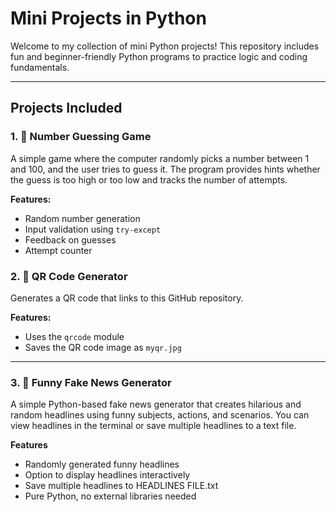 # Mini Projects in Python

Welcome to my collection of mini Python projects! This repository includes fun and beginner-friendly Python programs to practice logic and coding fundamentals.

---

## Projects Included

### 1. 🎲 Number Guessing Game
A simple game where the computer randomly picks a number between 1 and 100, and the user tries to guess it. The program provides hints whether the guess is too high or too low and tracks the number of attempts.

**Features:**
- Random number generation
- Input validation using `try-except`
- Feedback on guesses
- Attempt counter

### 2. 📱 QR Code Generator
Generates a QR code that links to this GitHub repository.

**Features:**
- Uses the `qrcode` module
- Saves the QR code image as `myqr.jpg`

---
### 3. 📰 Funny Fake News Generator
A simple Python-based fake news generator that creates hilarious and random headlines using funny subjects, actions, and scenarios. You can view headlines in the terminal or save multiple headlines to a text file.

**Features**
- Randomly generated funny headlines
- Option to display headlines interactively
- Save multiple headlines to HEADLINES FILE.txt
- Pure Python, no external libraries needed
